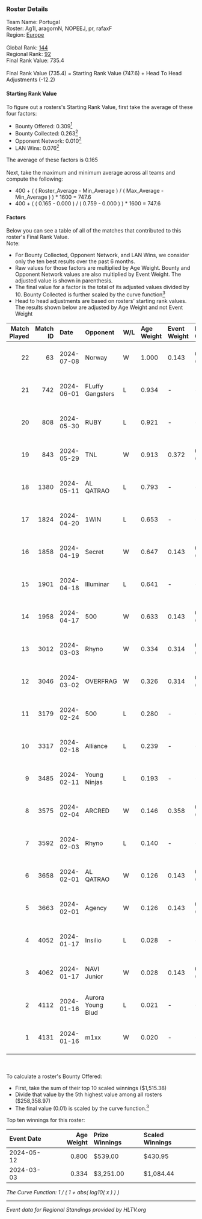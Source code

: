 ### Roster Details<br />
Team Name: Portugal<br />
Roster: Ag1l, aragornN, NOPEEJ, pr, rafaxF<br />
Region: [Europe]( ../standings_europe.md)<br />
<br />
Global Rank: [144](../standings_global.md)<br />
Regional Rank: [92]( ../standings_europe.md)<br />
Final Rank Value:  735.4<br />
<br />
Final Rank Value (735.4) = Starting Rank Value (747.6) + Head To Head Adjustments (-12.2)<br />

#### Starting Rank Value<br />
To figure out a rosters's Starting Rank Value, first take the average of these four factors:<br />
- Bounty Offered: 0.309[<sup>1</sup>](#table2)
- Bounty Collected: 0.263[<sup>2</sup>](#table1)
- Opponent Network: 0.010[<sup>2</sup>](#table1)
- LAN Wins: 0.076[<sup>2</sup>](#table1)

The average of these factors is 0.165<br />
<br />
Next, take the maximum and minimum average across all teams and compute the following:<br />
- 400 + ( ( Roster_Average - Min_Average ) / ( Max_Average - Min_Average ) ) * 1600 = 747.6
- 400 + ( ( 0.165 - 0.000 ) / ( 0.759 - 0.000 ) ) * 1600 = 747.6


#### Factors<br />
Below you can see a table of all of the matches that contributed to this roster's Final Rank Value.<br />
Note:<br />

- For Bounty Collected, Opponent Network, and LAN Wins, we consider only the ten best results over the past 6 months.
- Raw values for those factors are multiplied by Age Weight. Bounty and Opponent Network values are also multiplied by Event Weight. The adjusted value is shown in parenthesis.
- The final value for a factor is the total of its adjusted values divided by 10. Bounty Collected is further scaled by the curve function[<sup>3</sup>](#curveFunction)
- Head to head adjustments are based on rosters' starting rank values. The results shown below are adjusted by Age Weight and not Event Weight
<span id="table1"></span><br />


| Match Played | Match ID | Date       | Opponent          | W/L | Age Weight | Event Weight | Bounty Collected | Opponent Network | LAN Wins  | H2H Adj. | Roster                               |
| -: | -: | :- | :- | :- | :- | :- | :- | :- | :- | -: | :- |
|           22 |       63 | 2024-07-08 | Norway            | W   | 1.000      | 0.143        | 0.010 (0.001)    | 0.124 (0.018)    | 0 (0.000) |    15.64 | Ag1l, aragornN, NOPEEJ, pr, rafaxF   |
|           21 |      742 | 2024-06-01 | FLuffy Gangsters  | L   | 0.934      | -            | -                | -                | -         |   -20.91 | Ag1l, aragornN, P3R3IIRA, pr, rafaxF |
|           20 |      808 | 2024-05-30 | RUBY              | L   | 0.921      | -            | -                | -                | -         |    -5.67 | Ag1l, aragornN, P3R3IIRA, pr, rafaxF |
|           19 |      843 | 2024-05-29 | TNL               | W   | 0.913      | 0.372        | 0.000 (0.000)    | 0.000 (0.000)    | 0 (0.000) |     3.62 | Ag1l, aragornN, P3R3IIRA, pr, rafaxF |
|           18 |     1380 | 2024-05-11 | AL QATRAO         | L   | 0.793      | -            | -                | -                | -         |   -12.85 | Ag1l, aragornN, fox, pr, rafaxF      |
|           17 |     1824 | 2024-04-20 | 1WIN              | L   | 0.653      | -            | -                | -                | -         |    -4.37 | Ag1l, aragornN, P3R3IIRA, pr, rafaxF |
|           16 |     1858 | 2024-04-19 | Secret            | W   | 0.647      | 0.143        | 0.000 (0.000)    | 0.092 (0.009)    | 0 (0.000) |     5.86 | Ag1l, aragornN, P3R3IIRA, pr, rafaxF |
|           15 |     1901 | 2024-04-18 | Illuminar         | L   | 0.641      | -            | -                | -                | -         |   -11.86 | Ag1l, aragornN, P3R3IIRA, pr, rafaxF |
|           14 |     1958 | 2024-04-17 | 500               | W   | 0.633      | 0.143        | 0.001 (0.000)    | 0.191 (0.017)    | 0 (0.000) |    11.51 | Ag1l, aragornN, P3R3IIRA, pr, rafaxF |
|           13 |     3012 | 2024-03-03 | Rhyno             | W   | 0.334      | 0.314        | 0.107 (0.011)    | 0.377 (0.040)    | 1 (0.334) |     8.82 | Ag1l, aragornN, NOPEEJ, pr, rafaxF   |
|           12 |     3046 | 2024-03-02 | OVERFRAG          | W   | 0.326      | 0.314        | 0.001 (0.000)    | 0.000 (0.000)    | 1 (0.326) |     2.38 | Ag1l, aragornN, NOPEEJ, pr, rafaxF   |
|           11 |     3179 | 2024-02-24 | 500               | L   | 0.280      | -            | -                | -                | -         |    -4.47 | Ag1l, aragornN, NOPEEJ, pr, rafaxF   |
|           10 |     3317 | 2024-02-18 | Alliance          | L   | 0.239      | -            | -                | -                | -         |    -2.22 | Ag1l, aragornN, NOPEEJ, pr, rafaxF   |
|            9 |     3485 | 2024-02-11 | Young Ninjas      | L   | 0.193      | -            | -                | -                | -         |    -2.57 | Ag1l, aragornN, NOPEEJ, pr, rafaxF   |
|            8 |     3575 | 2024-02-04 | ARCRED            | W   | 0.146      | 0.358        | 0.055 (0.003)    | 0.365 (0.019)    | 0 (0.000) |     3.24 | Ag1l, aragornN, NOPEEJ, pr, rafaxF   |
|            7 |     3592 | 2024-02-03 | Rhyno             | L   | 0.140      | -            | -                | -                | -         |    -0.72 | Ag1l, aragornN, NOPEEJ, pr, rafaxF   |
|            6 |     3658 | 2024-02-01 | AL QATRAO         | W   | 0.126      | 0.143        | 0.006 (0.000)    | 0.037 (0.001)    | 0 (0.000) |     1.94 | Ag1l, aragornN, NOPEEJ, pr, rafaxF   |
|            5 |     3663 | 2024-02-01 | Agency            | W   | 0.126      | 0.143        | 0.000 (0.000)    | 0.000 (0.000)    | 0 (0.000) |     0.49 | Ag1l, aragornN, NOPEEJ, pr, rafaxF   |
|            4 |     4052 | 2024-01-17 | Insilio           | L   | 0.028      | -            | -                | -                | -         |    -0.22 | Ag1l, aragornN, NOPEEJ, pr, rafaxF   |
|            3 |     4062 | 2024-01-17 | NAVI Junior       | W   | 0.028      | 0.143        | 0.006 (0.000)    | 0.057 (0.000)    | 0 (0.000) |     0.39 | Ag1l, aragornN, NOPEEJ, pr, rafaxF   |
|            2 |     4112 | 2024-01-16 | Aurora Young Blud | L   | 0.021      | -            | -                | -                | -         |    -0.32 | Ag1l, aragornN, NOPEEJ, pr, rafaxF   |
|            1 |     4131 | 2024-01-16 | m1xx              | W   | 0.020      | -            | -                | -                | -         |     0.08 | Ag1l, aragornN, NOPEEJ, pr, rafaxF   |

<br />
<span id="table2"></span><br />
To calculate a roster's Bounty Offered:<br />

- First, take the sum of their top 10 scaled winnings ($1,515.38)
- Divide that value by the 5th highest value among all rosters ($258,358.97)
- The final value (0.01) is scaled by the curve function.[<sup>3</sup>](#curveFunction)

Top ten winnings for this roster:<br />

| Event Date | Age Weight | Prize Winnings | Scaled Winnings |
| :- | -: | :- | :- |
| 2024-05-12 |      0.800 | $539.00        | $430.95         |
| 2024-03-03 |      0.334 | $3,251.00      | $1,084.44       |


<span id="curveFunction"></span>_The Curve Function: 1 / ( 1 + abs( log10( x ) ) )_<br />

---
_Event data for Regional Standings provided by HLTV.org_<br />
